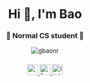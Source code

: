 <h1 align="center">Hi 👋, I'm Bao</h1>
<h3 align="center">📌 Normal CS student 📌</h3>

<p align="center">
  <img src="https://komarev.com/ghpvc/?username=gbaonr&label=Profile%20views&color=0e75b6&style=flat" alt="gbaonr" />
</p>

###

<div align="center">
  <a href="gbaon.r@gmail.com" target="_blank">
    <img src="https://img.shields.io/static/v1?message=Gmail&logo=gmail&label=&color=D14836&logoColor=white&labelColor=&style=for-the-badge" height="25" alt="gmail logo" />
  </a>
  
  <a href="https://www.facebook.com/gbaon.r" target="_blank">
    <img src="https://img.shields.io/static/v1?message=Facebook&logo=facebook&label=&color=1877F2&logoColor=white&labelColor=&style=for-the-badge" height="25" alt="facebook logo" />
  </a>
  
  <a href="https://www.linkedin.com/in/bao-nguyen-617099293/" target="_blank">
    <img src="https://img.shields.io/static/v1?message=LinkedIn&logo=linkedin&label=&color=0077B5&logoColor=white&labelColor=&style=for-the-badge" height="25" alt="linkedin logo" />
  </a>
</div>

###



